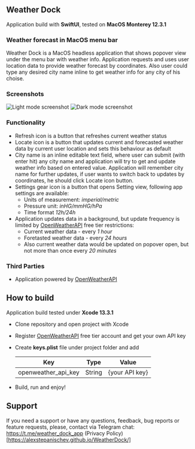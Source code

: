 ## Weather Dock
Application build with **SwiftUI**, tested on **MacOS Monterey 12.3.1**
### Weather forecast in MacOS menu bar
Weather Dock is a MacOS headless application that shows popover view under the menu bar with weather info. Application requests and uses user location data to provide weather forecast by coordinates. Also user could type any desired city name inline to get weather info for any city of his choise.
### Screenshots
![Light mode screenshot](/docs/screen1.png "Light mode screenshot") ![Dark mode screenshot](/docs/screen2.png "Dark mode screenshot")
### Functionality
- Refresh icon is a button that refreshes current weather status
- Locate icon is a button that updates current and forecasted weather data by current user location and sets this behaviour as default
- City name is an inline editable text field, where user can submit (with enter hit) any city name and application will try to get and update weather info based on entered value. Application will remember city name for further updates, if user wants to switch back to updates by coordinates, he should click Locate icon button.
- Settings gear icon is a button that opens Setting view, following app settings are available:
    - Units of measurement: *imperial/metric*
    - Pressure unit: *inHG/mmHG/hPa*
    - Time format *12h/24h*
- Application updates data in a background, but update frequency is limited by [OpenWeatherAPI](https://openweathermap.org/api) free tier restrictions: 
    - Current weather data - every *1 hour*
    - Foretasted weather data - every *24 hours*
    - Also current weather data would be updated on popover open, but not more than once every *20 minutes*
    
### Third Parties
 - Application powered by [OpenWeatherAPI](https://openweathermap.org/api)
 
## How to build
Application build tested under **Xcode 13.3.1**
- Clone repository and open project with Xcode
- Register [OpenWeatherAPI](https://openweathermap.org/api) free tier account and get your own API key
- Create **keys.plist** file under project folder and add 

    | Key | Type | Value |
    | ------------- |:-------------:|:-------------:|
    | openweather_api_key | String | {your API key} |
- Build, run and enjoy!

## Support
If you need a support or have any questions, feedback, bug reports or feature requests, please, contact via Telegram chat: https://t.me/weather_dock_app
(Privacy Policy)[https://alexstepanischev.github.io/WeatherDock/]
